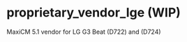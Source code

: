 proprietary_vendor_lge (WIP)
=============================

MaxiCM 5.1 vendor for LG G3 Beat (D722) and (D724)